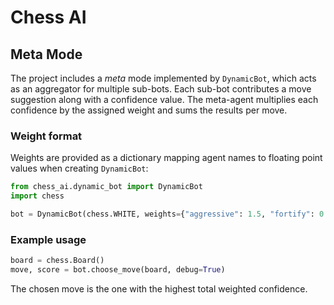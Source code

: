 # Chess AI

## Meta Mode

The project includes a *meta* mode implemented by `DynamicBot`, which acts as an
aggregator for multiple sub-bots. Each sub-bot contributes a move suggestion
along with a confidence value.  The meta-agent multiplies each confidence by the
assigned weight and sums the results per move.

### Weight format

Weights are provided as a dictionary mapping agent names to floating point
values when creating `DynamicBot`:

```python
from chess_ai.dynamic_bot import DynamicBot
import chess

bot = DynamicBot(chess.WHITE, weights={"aggressive": 1.5, "fortify": 0.5})
```

### Example usage

```python
board = chess.Board()
move, score = bot.choose_move(board, debug=True)
```

The chosen move is the one with the highest total weighted confidence.

